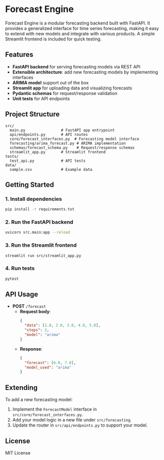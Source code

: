 # Forecast Engine

Forecast Engine is a modular forecasting backend built with FastAPI. It provides a generalized interface for time series forecasting, making it easy to extend with new models and integrate with various products. A simple Streamlit frontend is included for quick testing.

## Features

- **FastAPI backend** for serving forecasting models via REST API
- **Extensible architecture**: add new forecasting models by implementing interfaces
- **ARIMA model** support out of the box
- **Streamlit app** for uploading data and visualizing forecasts
- **Pydantic schemas** for request/response validation
- **Unit tests** for API endpoints

## Project Structure

```
src/
  main.py                # FastAPI app entrypoint
  api/endpoints.py       # API routes
  core/forecast_interfaces.py  # Forecasting model interface
  forecasting/arima_forecast.py # ARIMA implementation
  schemas/forecast_schema.py    # Request/response schemas
  streamlit_app.py       # Streamlit frontend
tests/
  test_api.py            # API tests
data/
  sample.csv             # Example data
```

## Getting Started

### 1. Install dependencies

```sh
pip install -r requirements.txt
```

### 2. Run the FastAPI backend

```sh
uvicorn src.main:app --reload
```

### 3. Run the Streamlit frontend

```sh
streamlit run src/streamlit_app.py
```

### 4. Run tests

```sh
pytest
```

## API Usage

- **POST** `/forecast`
  - **Request body**:  
    ```json
    {
      "data": [1.0, 2.0, 3.0, 4.0, 5.0],
      "steps": 2,
      "model": "arima"
    }
    ```
  - **Response**:  
    ```json
    {
      "forecast": [6.0, 7.0],
      "model_used": "arima"
    }
    ```

## Extending

To add a new forecasting model:
1. Implement the `ForecastModel` interface in `src/core/forecast_interfaces.py`.
2. Add your model logic in a new file under `src/forecasting`.
3. Update the router in `src/api/endpoints.py` to support your model.

## License

MIT License